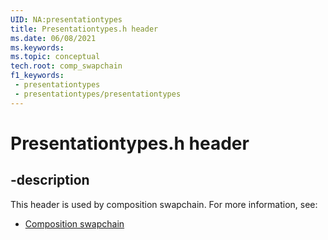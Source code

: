 ```yaml
---
UID: NA:presentationtypes
title: Presentationtypes.h header
ms.date: 06/08/2021
ms.keywords: 
ms.topic: conceptual
tech.root: comp_swapchain
f1_keywords:
 - presentationtypes
 - presentationtypes/presentationtypes
---
```


# Presentationtypes.h header


## -description

This header is used by composition swapchain. For more information, see:

- [Composition swapchain](../_comp_swapchain/index.md)

